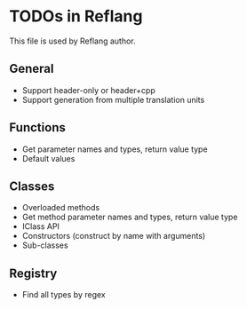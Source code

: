 # TODOs in Reflang
This file is used by Reflang author.

## General
* Support header-only or header+cpp
* Support generation from multiple translation units

## Functions
* Get parameter names and types, return value type
* Default values

## Classes
* Overloaded methods
* Get method parameter names and types, return value type
* IClass API
* Constructors (construct by name with arguments)
* Sub-classes

## Registry
* Find all types by regex
